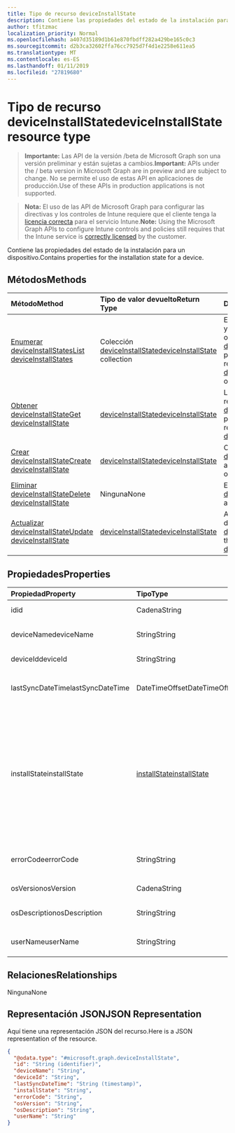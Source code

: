 ```yaml
---
title: Tipo de recurso deviceInstallState
description: Contiene las propiedades del estado de la instalación para un dispositivo.
author: tfitzmac
localization_priority: Normal
ms.openlocfilehash: a407d35189d1b61e870fbdff282a429be165c0c3
ms.sourcegitcommit: d2b3ca32602ffa76cc7925d7f4d1e2258e611ea5
ms.translationtype: MT
ms.contentlocale: es-ES
ms.lasthandoff: 01/11/2019
ms.locfileid: "27819680"
---
```

# <a name="deviceinstallstate-resource-type"></a><span data-ttu-id="b680a-103">Tipo de recurso deviceInstallState</span><span class="sxs-lookup"><span data-stu-id="b680a-103">deviceInstallState resource type</span></span>

> <span data-ttu-id="b680a-104">**Importante:** Las API de la versión /beta de Microsoft Graph son una versión preliminar y están sujetas a cambios.</span><span class="sxs-lookup"><span data-stu-id="b680a-104">**Important:** APIs under the / beta version in Microsoft Graph are in preview and are subject to change.</span></span> <span data-ttu-id="b680a-105">No se permite el uso de estas API en aplicaciones de producción.</span><span class="sxs-lookup"><span data-stu-id="b680a-105">Use of these APIs in production applications is not supported.</span></span>

> <span data-ttu-id="b680a-106">**Nota:** El uso de las API de Microsoft Graph para configurar las directivas y los controles de Intune requiere que el cliente tenga la [licencia correcta](https://go.microsoft.com/fwlink/?linkid=839381) para el servicio Intune.</span><span class="sxs-lookup"><span data-stu-id="b680a-106">**Note:** Using the Microsoft Graph APIs to configure Intune controls and policies still requires that the Intune service is [correctly licensed](https://go.microsoft.com/fwlink/?linkid=839381) by the customer.</span></span>

<span data-ttu-id="b680a-107">Contiene las propiedades del estado de la instalación para un dispositivo.</span><span class="sxs-lookup"><span data-stu-id="b680a-107">Contains properties for the installation state for a device.</span></span>
## <a name="methods"></a><span data-ttu-id="b680a-108">Métodos</span><span class="sxs-lookup"><span data-stu-id="b680a-108">Methods</span></span>
|<span data-ttu-id="b680a-109">Método</span><span class="sxs-lookup"><span data-stu-id="b680a-109">Method</span></span>|<span data-ttu-id="b680a-110">Tipo de valor devuelto</span><span class="sxs-lookup"><span data-stu-id="b680a-110">Return Type</span></span>|<span data-ttu-id="b680a-111">Descripción</span><span class="sxs-lookup"><span data-stu-id="b680a-111">Description</span></span>|
|:---|:---|:---|
|[<span data-ttu-id="b680a-112">Enumerar deviceInstallStates</span><span class="sxs-lookup"><span data-stu-id="b680a-112">List deviceInstallStates</span></span>](../api/intune-books-deviceinstallstate-list.md)|<span data-ttu-id="b680a-113">Colección [deviceInstallState](../resources/intune-books-deviceinstallstate.md)</span><span class="sxs-lookup"><span data-stu-id="b680a-113">[deviceInstallState](../resources/intune-books-deviceinstallstate.md) collection</span></span>|<span data-ttu-id="b680a-114">Enumere las propiedades y las relaciones de los objetos [deviceInstallState](../resources/intune-books-deviceinstallstate.md).</span><span class="sxs-lookup"><span data-stu-id="b680a-114">List properties and relationships of the [deviceInstallState](../resources/intune-books-deviceinstallstate.md) objects.</span></span>|
|[<span data-ttu-id="b680a-115">Obtener deviceInstallState</span><span class="sxs-lookup"><span data-stu-id="b680a-115">Get deviceInstallState</span></span>](../api/intune-books-deviceinstallstate-get.md)|[<span data-ttu-id="b680a-116">deviceInstallState</span><span class="sxs-lookup"><span data-stu-id="b680a-116">deviceInstallState</span></span>](../resources/intune-books-deviceinstallstate.md)|<span data-ttu-id="b680a-117">Lea las propiedades y las relaciones del objeto [deviceInstallState](../resources/intune-books-deviceinstallstate.md).</span><span class="sxs-lookup"><span data-stu-id="b680a-117">Read properties and relationships of the [deviceInstallState](../resources/intune-books-deviceinstallstate.md) object.</span></span>|
|[<span data-ttu-id="b680a-118">Crear deviceInstallState</span><span class="sxs-lookup"><span data-stu-id="b680a-118">Create deviceInstallState</span></span>](../api/intune-books-deviceinstallstate-create.md)|[<span data-ttu-id="b680a-119">deviceInstallState</span><span class="sxs-lookup"><span data-stu-id="b680a-119">deviceInstallState</span></span>](../resources/intune-books-deviceinstallstate.md)|<span data-ttu-id="b680a-120">Cree un objeto [deviceInstallState](../resources/intune-books-deviceinstallstate.md).</span><span class="sxs-lookup"><span data-stu-id="b680a-120">Create a new [deviceInstallState](../resources/intune-books-deviceinstallstate.md) object.</span></span>|
|[<span data-ttu-id="b680a-121">Eliminar deviceInstallState</span><span class="sxs-lookup"><span data-stu-id="b680a-121">Delete deviceInstallState</span></span>](../api/intune-books-deviceinstallstate-delete.md)|<span data-ttu-id="b680a-122">Ninguna</span><span class="sxs-lookup"><span data-stu-id="b680a-122">None</span></span>|<span data-ttu-id="b680a-123">Elimina un [deviceInstallState](../resources/intune-books-deviceinstallstate.md).</span><span class="sxs-lookup"><span data-stu-id="b680a-123">Deletes a [deviceInstallState](../resources/intune-books-deviceinstallstate.md).</span></span>|
|[<span data-ttu-id="b680a-124">Actualizar deviceInstallState</span><span class="sxs-lookup"><span data-stu-id="b680a-124">Update deviceInstallState</span></span>](../api/intune-books-deviceinstallstate-update.md)|[<span data-ttu-id="b680a-125">deviceInstallState</span><span class="sxs-lookup"><span data-stu-id="b680a-125">deviceInstallState</span></span>](../resources/intune-books-deviceinstallstate.md)|<span data-ttu-id="b680a-126">Actualice las propiedades de un objeto [deviceInstallState](../resources/intune-books-deviceinstallstate.md).</span><span class="sxs-lookup"><span data-stu-id="b680a-126">Update the properties of a [deviceInstallState](../resources/intune-books-deviceinstallstate.md) object.</span></span>|

## <a name="properties"></a><span data-ttu-id="b680a-127">Propiedades</span><span class="sxs-lookup"><span data-stu-id="b680a-127">Properties</span></span>
|<span data-ttu-id="b680a-128">Propiedad</span><span class="sxs-lookup"><span data-stu-id="b680a-128">Property</span></span>|<span data-ttu-id="b680a-129">Tipo</span><span class="sxs-lookup"><span data-stu-id="b680a-129">Type</span></span>|<span data-ttu-id="b680a-130">Descripción</span><span class="sxs-lookup"><span data-stu-id="b680a-130">Description</span></span>|
|:---|:---|:---|
|<span data-ttu-id="b680a-131">id</span><span class="sxs-lookup"><span data-stu-id="b680a-131">id</span></span>|<span data-ttu-id="b680a-132">Cadena</span><span class="sxs-lookup"><span data-stu-id="b680a-132">String</span></span>|<span data-ttu-id="b680a-133">Clave de la entidad.</span><span class="sxs-lookup"><span data-stu-id="b680a-133">Key of the entity.</span></span>|
|<span data-ttu-id="b680a-134">deviceName</span><span class="sxs-lookup"><span data-stu-id="b680a-134">deviceName</span></span>|<span data-ttu-id="b680a-135">String</span><span class="sxs-lookup"><span data-stu-id="b680a-135">String</span></span>|<span data-ttu-id="b680a-136">Nombre del dispositivo.</span><span class="sxs-lookup"><span data-stu-id="b680a-136">Device name.</span></span>|
|<span data-ttu-id="b680a-137">deviceId</span><span class="sxs-lookup"><span data-stu-id="b680a-137">deviceId</span></span>|<span data-ttu-id="b680a-138">String</span><span class="sxs-lookup"><span data-stu-id="b680a-138">String</span></span>|<span data-ttu-id="b680a-139">Id. del dispositivo</span><span class="sxs-lookup"><span data-stu-id="b680a-139">Device Id.</span></span>|
|<span data-ttu-id="b680a-140">lastSyncDateTime</span><span class="sxs-lookup"><span data-stu-id="b680a-140">lastSyncDateTime</span></span>|<span data-ttu-id="b680a-141">DateTimeOffset</span><span class="sxs-lookup"><span data-stu-id="b680a-141">DateTimeOffset</span></span>|<span data-ttu-id="b680a-142">Fecha y hora de la última sincronización.</span><span class="sxs-lookup"><span data-stu-id="b680a-142">Last sync date and time.</span></span>|
|<span data-ttu-id="b680a-143">installState</span><span class="sxs-lookup"><span data-stu-id="b680a-143">installState</span></span>|[<span data-ttu-id="b680a-144">installState</span><span class="sxs-lookup"><span data-stu-id="b680a-144">installState</span></span>](../resources/intune-books-installstate.md)|<span data-ttu-id="b680a-145">El estado de instalación del libro electrónico.</span><span class="sxs-lookup"><span data-stu-id="b680a-145">The install state of the eBook.</span></span> <span data-ttu-id="b680a-146">Los valores posibles son: `notApplicable`, `installed`, `failed`, `notInstalled`, `uninstallFailed` y `unknown`.</span><span class="sxs-lookup"><span data-stu-id="b680a-146">Possible values are: `notApplicable`, `installed`, `failed`, `notInstalled`, `uninstallFailed`, `unknown`.</span></span>|
|<span data-ttu-id="b680a-147">errorCode</span><span class="sxs-lookup"><span data-stu-id="b680a-147">errorCode</span></span>|<span data-ttu-id="b680a-148">String</span><span class="sxs-lookup"><span data-stu-id="b680a-148">String</span></span>|<span data-ttu-id="b680a-149">El código de error si hay errores de instalación.</span><span class="sxs-lookup"><span data-stu-id="b680a-149">The error code for install failures.</span></span>|
|<span data-ttu-id="b680a-150">osVersion</span><span class="sxs-lookup"><span data-stu-id="b680a-150">osVersion</span></span>|<span data-ttu-id="b680a-151">Cadena</span><span class="sxs-lookup"><span data-stu-id="b680a-151">String</span></span>|<span data-ttu-id="b680a-152">Versión del sistema operativo.</span><span class="sxs-lookup"><span data-stu-id="b680a-152">OS Version.</span></span>|
|<span data-ttu-id="b680a-153">osDescription</span><span class="sxs-lookup"><span data-stu-id="b680a-153">osDescription</span></span>|<span data-ttu-id="b680a-154">String</span><span class="sxs-lookup"><span data-stu-id="b680a-154">String</span></span>|<span data-ttu-id="b680a-155">Descripción del sistema operativo.</span><span class="sxs-lookup"><span data-stu-id="b680a-155">OS Description.</span></span>|
|<span data-ttu-id="b680a-156">userName</span><span class="sxs-lookup"><span data-stu-id="b680a-156">userName</span></span>|<span data-ttu-id="b680a-157">String</span><span class="sxs-lookup"><span data-stu-id="b680a-157">String</span></span>|<span data-ttu-id="b680a-158">Nombre de usuario del dispositivo.</span><span class="sxs-lookup"><span data-stu-id="b680a-158">Device User Name.</span></span>|

## <a name="relationships"></a><span data-ttu-id="b680a-159">Relaciones</span><span class="sxs-lookup"><span data-stu-id="b680a-159">Relationships</span></span>
<span data-ttu-id="b680a-160">Ninguna</span><span class="sxs-lookup"><span data-stu-id="b680a-160">None</span></span>
## <a name="json-representation"></a><span data-ttu-id="b680a-161">Representación JSON</span><span class="sxs-lookup"><span data-stu-id="b680a-161">JSON Representation</span></span>
<span data-ttu-id="b680a-162">Aquí tiene una representación JSON del recurso.</span><span class="sxs-lookup"><span data-stu-id="b680a-162">Here is a JSON representation of the resource.</span></span>
<!-- {
  "blockType": "resource",
  "keyProperty": "id",
  "@odata.type": "microsoft.graph.deviceInstallState"
}
-->
``` json
{
  "@odata.type": "#microsoft.graph.deviceInstallState",
  "id": "String (identifier)",
  "deviceName": "String",
  "deviceId": "String",
  "lastSyncDateTime": "String (timestamp)",
  "installState": "String",
  "errorCode": "String",
  "osVersion": "String",
  "osDescription": "String",
  "userName": "String"
}
```






